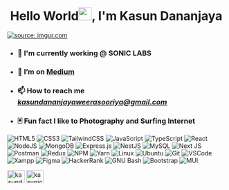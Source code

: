 <h1 align="center">Hello World<img src="https://raw.githubusercontent.com/MartinHeinz/MartinHeinz/master/wave.gif" width="30px">, I'm Kasun Dananjaya</h1>
<a href="https://imgur.com/yx6v0Yw"><img src="https://i.imgur.com/yx6v0Yw.png" title="source: imgur.com" /></a>
<!-- <h3 align="left">👨‍💻 About Me:</h3> -->

- ### 🔭 I'm currently working @ SONIC LABS

 - ### 🌱 I’m on <a href="[https://hashnode.com/@kasunicts48](https://medium.com/@kasundananjayaweerasooriya)" target="_blank"> **Medium** </a>

 - ### 📫 How to reach me <address><a href="mailto:kasundananjayaweerasooriya@gmail.com"> **kasundananjayaweerasooriya@gmail.com** </a></address>

 - ### 🃏 Fun fact **I like to Photography and Surfing Internet**

<!--<h3 align="left">🚀 Languages and Tools:</h3> -->

![HTML5](https://img.shields.io/badge/html5-%23E34F26.svg?style=for-the-badge&logo=html5&logoColor=white)
![CSS3](https://img.shields.io/badge/css3-%231572B6.svg?style=for-the-badge&logo=css3&logoColor=white)
![TailwindCSS](https://img.shields.io/badge/tailwindcss-%2338B2AC.svg?style=for-the-badge&logo=tailwind-css&logoColor=black)
![JavaScript](https://img.shields.io/badge/javascript-%23323330.svg?style=for-the-badge&logo=javascript&logoColor=%23F7DF1E)
![TypeScript](https://img.shields.io/badge/typescript-%23007ACC.svg?style=for-the-badge&logo=typescript&logoColor=black)
![React](https://img.shields.io/badge/react-%2320232a.svg?style=for-the-badge&logo=react&logoColor=%2361DAFB)
![NodeJS](https://img.shields.io/badge/Node.js-339933?style=for-the-badge&logo=nodedotjs&logoColor=white)
![MongoDB](https://img.shields.io/badge/MongoDB-fff.svg?style=for-the-badge&logo=mongodb&logoColor=008b07)
![Express.js](https://img.shields.io/badge/express.js-%23404d59.svg?style=for-the-badge&logo=express&logoColor=%2361DAFB)
![NestJS](https://img.shields.io/badge/nestjs-%23E0234E.svg?style=for-the-badge&logo=nestjs&logoColor=white)
![MySQL](https://img.shields.io/badge/MySQL-005C84?style=for-the-badge&logo=mysql&logoColor=white)
![Next JS](https://img.shields.io/badge/next.js-fff?style=for-the-badge&logo=nextdotjs&logoColor=black)
![Postman](https://img.shields.io/badge/Postman-FF6C37?style=for-the-badge&logo=postman&logoColor=white)
![Redux](https://img.shields.io/badge/redux-%23593d88.svg?style=for-the-badge&logo=redux&logoColor=white)
![NPM](https://img.shields.io/badge/NPM-C70039.svg?style=for-the-badge&logo=npm&logoColor=white)
![Yarn](https://img.shields.io/badge/Yarn-2C8EBB?style=for-the-badge&logo=yarn&logoColor=white)
![Linux](https://img.shields.io/badge/Linux-FCC624?style=for-the-badge&logo=linux&logoColor=black)
![Ubuntu](https://img.shields.io/badge/Ubuntu-E95420?style=for-the-badge&logo=ubuntu&logoColor=white)
![Git](https://img.shields.io/badge/git-%23F05033.svg?style=for-the-badge&logo=git&logoColor=white)
![VSCode](https://img.shields.io/badge/VSCode-0078D4?style=for-the-badge&logo=visual%20studio%20code&logoColor=white)
![Xampp](https://img.shields.io/badge/Xampp-F37623?style=for-the-badge&logo=xampp&logoColor=white)
![Figma](https://img.shields.io/badge/Figma-633974?style=for-the-badge&logo=Figma&logoColor=FF61F6)
![HackerRank](https://img.shields.io/badge/-Hackerrank-008b07?style=for-the-badge&logo=HackerRank&logoColor=black)
![GNU Bash](https://img.shields.io/badge/GNU%20Bash-gray?style=for-the-badge&logo=GNU%20Bash&logoColor=white)
![Bootstrap](https://img.shields.io/badge/Bootstrap-563D7C?style=for-the-badge&logo=bootstrap&logoColor=white)
![MUI](https://img.shields.io/badge/MUI-%230081CB.svg?style=for-the-badge&logo=mui&logoColor=white)

<!-- <h3 align="left">Connect with me:</h3> -->
<p align="left">
<a href="https://linkedin.com/in/kasundananjayaweerasooriya" target="blank"><img align="center" src="https://raw.githubusercontent.com/rahuldkjain/github-profile-readme-generator/master/src/images/icons/Social/linked-in-alt.svg" alt="kasundananjayaweerasooriya" height="30" width="40" /></a>
<a href="https://www.hackerrank.com/kasunicts48" target="blank"><img align="center" src="https://raw.githubusercontent.com/rahuldkjain/github-profile-readme-generator/master/src/images/icons/Social/hackerrank.svg" alt="kasunicts48" height="30" width="40" /></a>
</p>
<!-- <p><img align="center" src="https://github-readme-stats.vercel.app/api/top-langs?username=kasunicts48&show_icons=true&locale=en&layout=compact&theme=radical" alt="kasunicts48" /></p> -->
<!--
## 
##  Languages and Tools:
<p align="left"> <a href="https://getbootstrap.com" target="_blank" rel="noreferrer"> <img src="https://raw.githubusercontent.com/devicons/devicon/master/icons/bootstrap/bootstrap-plain-wordmark.svg" alt="bootstrap" width="40" height="40"/> </a> <a href="https://www.w3schools.com/css/" target="_blank" rel="noreferrer"> <img src="https://raw.githubusercontent.com/devicons/devicon/master/icons/css3/css3-original-wordmark.svg" alt="css3" width="40" height="40"/> </a> <a href="https://expressjs.com" target="_blank" rel="noreferrer"> <img src="https://raw.githubusercontent.com/devicons/devicon/master/icons/express/express-original-wordmark.svg" alt="express" width="40" height="40" color="#fff"/> </a> <a href="https://www.figma.com/" target="_blank" rel="noreferrer"> <img src="https://www.vectorlogo.zone/logos/figma/figma-icon.svg" alt="figma" width="40" height="40"/> </a> <a href="https://git-scm.com/" target="_blank" rel="noreferrer"> <img src="https://www.vectorlogo.zone/logos/git-scm/git-scm-icon.svg" alt="git" width="40" height="40"/> </a> <a href="https://graphql.org" target="_blank" rel="noreferrer"> <img src="https://www.vectorlogo.zone/logos/graphql/graphql-icon.svg" alt="graphql" width="40" height="40"/> </a> <a href="https://www.w3.org/html/" target="_blank" rel="noreferrer"> <img src="https://raw.githubusercontent.com/devicons/devicon/master/icons/html5/html5-original-wordmark.svg" alt="html5" width="40" height="40"/> </a> <a href="https://developer.mozilla.org/en-US/docs/Web/JavaScript" target="_blank" rel="noreferrer"> <img src="https://raw.githubusercontent.com/devicons/devicon/master/icons/javascript/javascript-original.svg" alt="javascript" width="40" height="40"/> </a> <a href="https://www.linux.org/" target="_blank" rel="noreferrer"> <img src="https://raw.githubusercontent.com/devicons/devicon/master/icons/linux/linux-original.svg" alt="linux" width="40" height="40"/> </a> <a href="https://www.mongodb.com/" target="_blank" rel="noreferrer"> <img src="https://raw.githubusercontent.com/devicons/devicon/master/icons/mongodb/mongodb-original-wordmark.svg" alt="mongodb" width="40" height="40"/> </a> <a href="https://www.mysql.com/" target="_blank" rel="noreferrer"> <img src="https://raw.githubusercontent.com/devicons/devicon/master/icons/mysql/mysql-original-wordmark.svg" alt="mysql" width="40" height="40"/> </a> <a href="https://nestjs.com/" target="_blank" rel="noreferrer"> <img src="https://raw.githubusercontent.com/devicons/devicon/master/icons/nestjs/nestjs-plain.svg" alt="nestjs" width="40" height="40"/> </a> <a href="https://nextjs.org/" target="_blank" rel="noreferrer"> <img src="https://cdn.worldvectorlogo.com/logos/nextjs-2.svg" alt="nextjs" width="40" height="40"/> </a> <a href="https://nodejs.org" target="_blank" rel="noreferrer"> <img src="https://raw.githubusercontent.com/devicons/devicon/master/icons/nodejs/nodejs-original-wordmark.svg" alt="nodejs" width="40" height="40"/> </a> <a href="https://reactjs.org/" target="_blank" rel="noreferrer"> <img src="https://raw.githubusercontent.com/devicons/devicon/master/icons/react/react-original-wordmark.svg" alt="react" width="40" height="40"/> </a> <a href="https://redux.js.org" target="_blank" rel="noreferrer"> <img src="https://raw.githubusercontent.com/devicons/devicon/master/icons/redux/redux-original.svg" alt="redux" width="40" height="40"/> </a> <a href="https://tailwindcss.com/" target="_blank" rel="noreferrer"> <img src="https://www.vectorlogo.zone/logos/tailwindcss/tailwindcss-icon.svg" alt="tailwind" width="40" height="40"/> </a> <a href="https://www.typescriptlang.org/" target="_blank" rel="noreferrer"> <img src="https://raw.githubusercontent.com/devicons/devicon/master/icons/typescript/typescript-original.svg" alt="typescript" width="40" height="40"/> </a> <a href="https://www.adobe.com/products/xd.html" target="_blank" rel="noreferrer"> <img src="https://cdn.worldvectorlogo.com/logos/adobe-xd.svg" alt="xd" width="40" height="40"/> </a> </p>
-->
<!--
## Kasun's Github stats
<div align="center">
<img align="center" src="https://github-readme-stats.vercel.app/api?username=kasunicts48&theme=github_dark&show_icons=true&layout=compact" />
<div/>
-->
<!--
**kasunicts48/kasunicts48** is a ✨ _special_ ✨ repository because its `README.md` (this file) appears on your GitHub profile.

Here are some ideas to get you started:

- 🔭 I’m currently working on ...
- 🌱 I’m currently learning ...
- 👯 I’m looking to collaborate on ...
- 🤔 I’m looking for help with ...
- 💬 Ask me about ...
- 📫 How to reach me: ...
- 😄 Pronouns: ...
- ⚡ Fun fact: ...
-->
